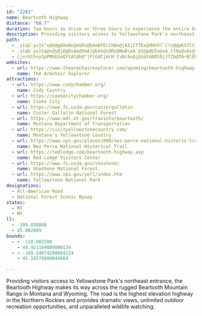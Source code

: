 ```yaml
---
id: "2281"
name: Beartooth Highway
distance: "68.7"
duration: Two hours to drive or three hours to experience the entire byway
description: Providing visitors access to Yellowstone Park's northeast entrance, the Beartooth Highway makes its way across the rugged Beartooth Mountain Range in Montana and Wyoming.  The road is the highest elevation highway in the Northern Rockies and provides dramatic views, unlimited outdoor recreation opportunities, and unparalleled wildlife watching.
path:
  - _stqG`yo}S^u@b@gAXeBn@eGRs@bAeBfEcChBo@jAI|CTfEx@dHVV?`C?z@@pKSfCSjPgFvBeA^_@n@eA|D{Mn@iAtAwAhBs@xIy@`B_@f@S|B_Bp@w@`B{CfEuMt@{Ax@_A|DqAn@[dAqAb@gA^eBfB}JJi@FQL]N_@P[HMFI\YZQ|FwBv@o@X[PUNWXm@Re@Rm@Le@bAuEr@eCdAqCfB}C|FgHhDgGhBqBt@e@|D_Cf@]XQx@}@|OoSlMwMlIiJnEeH~AgCvCiF~@aBrCgEn@gAx@{ABEp@yApBqFhBmH`AmFTsBr@kLD_Ic@qMBg@LmARw@Rg@P]JQn@gAf@kAX{@F[Dg@HwDD]FWJc@Pg@Pc@|@uBtC{GVe@Tc@LUr@_AtB_ClAiAr@g@`Aw@h@o@LOn@y@pD{FfEcHfBwCZq@Vq@Nm@BMDY|AiO~@aGn@_ChCyFt@kAzBwC|AgBNOf@m@\k@Pi@p@mCh@mCLYd@}@P[~@eBd@_ANa@RgAHg@Fs@J{@T}Ch@cGTwBXuAfAcDzAwD~C}H|CuHN]zA{CrCuEdJgLj@y@Va@jBcEn@sBd@aBNg@T{@b@qB\cBD]F_@fAsId@cCxC{JbAiEz@sEPyAl@sHz@sLXmCx@qDnBcEN]JWHUFQJ_@RkA?yBo@yGJqB\yAdA{CLg@D]D_@?UE_C[kCSuBGaAC}@AiA?q@@q@HcAJcAVmB`@yAbEoLjBgGTcBbAaWZqLD_RaAa[RyEdBiOl@sAxB_D\mANmAIsA{Ecb@BoAXmCh@cCt@aBrAsB^mANsACwAQoAoAqDS{@EmADcAv@iBtAq@z@WrAmA`@eAVgA|@gGn@{CbBkFvFaSNmEOcFoA_GgBmFo@cGKyFTyF~CcRr@{EO_Eu@mC{GmHcAqC_@gCiBmb@c@yBy@yAeBsAcCk@}D{DcAQyABgEj@cCo@iAeAy@oAk@yA]yDHaFh@mCxF{Mn@mEPaFI_D}@kG}CiLWaEPgDhAaE~AwEfCmGx@uBtAeBrFmGjBmDr@mF`Ak\XaDPy@Vq@|D{GfBeFZmAlAeChB}A`NyJvAsAZg@h@qANq@^}EN}@Xs@l@aAdBsBXq@XqAH{AY_CYm@c@c@eAa@iB?u@f@a@j@[rAc@pESr@aA`BkH~EsAl@u@DiAScByAo@cA}AaAoCSy@LsAj@o@f@o@dAs@jBi@lCo@tBcAjBi@~AO`A?x@T~DElA_@`Au@z@mAZ_Bq@i@{AMmAAgFi@wBi@mAoAoEmB{KiDmKaK}Oi@kAWeB_BoUUuFYsCoBkGcAaE_@iDWkGa@gBcAsC_@uCYkI?mCVy@T_@pASt@@p@UTe@Ns@?_A[yAg@mAG}@@a@H]Xe@pBuALmAAe@WmAeEgOIyDT{F?_ASsB_AaE_AmCu@sAaIqHcAiBU}@m@oIM}@eAoDYgBKkDlAwOT}DLuDCoKWyLo@{OYcCk@cCU{BCsIOgDi@mHs@aHeCeRmBqIO{AAwAVoCVmAhYaoAlBmL|AiOrCyb@dByRrAcMt@mGvAcJbG}[XkBHgBOmCSkAeB{Gi@{CSsHU_CWmA_IiSa@gBoBiQBeCd@eBpGyF`@e@b@y@Ls@@o@KeBOe@]q@YU}@c@{Cy@cB_Ai@g@{@gBS}@UiC_@gHYyAki@{sA_AgEy@mG_E}MiAwCs@kAoA{AmCkBiBe@}D[o@q@]o@Ow@B_CZ_AvAaBvKuJn@kA`@eATmAJgBIsDDmA\wA@[Ko@IMUEe@JOPGr@HlAEx@]r@{AdBgBnDmAjAy@Zc@La@Fc@G[]W_@_@[YKa@Bg@Ra@TeBpAsBhAsB^}DKc@N[TSd@i@lB_BvA_@l@m@`Bo@bEi@`Au@f@aF^uBg@mAs@eA_AwLmOk@Y_A[}@C_Bj@uAlA[Da@[IWA_@Xy@hCeCn@a@x@YjIaCP}@Ae@_@a@c@?{B^qAK_@So@e@i@s@yAsCiAeAi@Ss@KwB?iD`@yDt@iAn@[b@a@fAu@fEYx@[d@SLi@?c@Ya@s@Iy@RmAzJgLdBgBdCmBdGcEx@ObB^`@QRq@ASMk@US[AwC^_Fr@iAXiDrByClCgAr@aBPmEQyARcAv@_BfCq@?QYI]Hs@~AuBlBsBnA_AlGyCHQXoAH}@DuCM}@oBaJaKkWcAoC]wAWaC?kBbAaLCsAe@uBYo@y@gAy@e@mGsBiAu@s@qAIg@Iq@BsBMmAQWUKg@TQ`@?^Ff@v@~B^lCHXx@pA@XEd@OX[PYISYG_@QmCQ_AgA{Be@sAUmBCcCJu@L_@x@q@Xg@C}@O[OK_@?]d@oBlHKrADl@Tr@B~@_@j@c@@Y[K_ArAoTLkANo@Zo@t@mAp@u@`AeBrAmDp@_Dv@uHnBuNbF}TNkADqAQiI?sBDsAh@aDr@cCh@cAfIaNXyA?WGoA[iAUe@sAcBo@c@g@EqA\mAlBo@j@y@Ru@Es@_@qDgF_A_AoAq@gAUoD?o@q@O[Ik@YeFyB{H]oCGeDTeFX{BhAsGDm@AYg@k@U?_@\oG~VKXi@^e@SISBgEMuAKo@y@}BYi@iBqBiCgAgEe@wGa@iA?iBZcEpBcARcCCwY_B{CV{@GsBy@cFaFeK{KqIeKiBs@yASaJSsAWoAm@cAgAyAkCyAqBaEoC{@y@_AaBy@oCi@oGo@gDmAeDsCcGeD_I
  - _stqG`yo}Sq@x@y@j@gDvAe@VmA|@kAt@c@Rs@NoB\eA`@{@p@UZs@xA_CfHo@vAs@fAeBnBqBbC{@pAkBhDyA`Dy@nASTONWPy@d@k@NKBUHeBd@sF~A{Cz@_AVcBj@sDzAgCjBgIvKqOhOsClEiCdFmA~C}EbKyCxG}ArEqAxFeAbIeBd]CxCb@`HBxAI`CUlBkCdJUzCDjBRfBbCfHXjAXnCDhDUvCcAxIIpBBlADr@TrB|AzFb@|BJlEEnHDrCJ`C^|D\tB|@`EdFhN|@vDj@hGVrPTxCXrBz@zDp@jBpBfEv@~BLl@Lt@D^X|BJx@`@xBdEdQdBfIjHdi@Ff@Fr@F`AB`A@hBC`AObDQvFGhCAvBBbFJ|FDx@VbIF~B?RB`BAfCEbBCj@E~@Eh@KhACVGj@K`AEl@EdAAr@C`B?`@F`CDx@PjCJjB@`B@n@C`AEhAKnAQpBCf@Ab@AZAb@@v@Bp@Dv@Fj@Hd@Nt@`@~AZjAbAfDn@`ChBbHj@`Ch@|BbAvEfAhFl@tDDPPx@X~@Rf@HLFLT\\`@dCtBxDvD~@`AxBhCrAhBjAhBVd@r@rAbArBDHl@lAp@zArAvDj@`BlAtDl@zBb@bCT~A\xBb@lDl@hHNlCHvAHzA\rEh@tDNlAj@lCZjA\lAZdA`@dAf@hAnCxFjCrFz@hCl@fBdA|DH\d@fB\pBJfAL|AN`BJjAPzCHtC@hCIjF
  - cjxrGthxySpPMbEGnQYtAl@h@^|FlGdCjArH`CvBrAn@j@z@tAbBlDjJfZb@fA~BlEhCnC|BpB|b@|[bQbOpEjEjJ|J|FlFtL`Jdf@l]vCbBdc@hT|P|HrIvE|AfA|BzBtBvAr@XzHlBtAbAx@x@bCxCdDjEfCpCvFzEj[zSbClBfCjC|W`_@hApAhB`Bn@b@rDrA|ARnBDzE_@tA?vDz@ja@hVfVbOnC~BlCxCvDfGrB~EjDlGpBnC|FrGbC`ChBrAj]vUrBjBxAlBlDxEpDlGhDlHhE`LzBzGrGzVb@zB`@xDI`FUfC]lB{BrI]tEAxBdBdbA?rFUdEg@fEaAlF}@rGUrDItFH`F~Dby@N|AVlAtAhFdA|Bl@z@lEfEfCxDfJtOfFtGtCxChAjAhF`E|AdB\r@xBrHr@nBhCrEr@x@~CjClSlOvGhFnB~BtFzIzAtC`EjJbAtArDpDp@z@l@dAn@pArAtEjAlBf@d@~A`AfB^|DN|@N`Bn@|@z@hBzCrB~EpItPvGrL|HpLhCfGdD`Kp@~Ar@zAvGjLdA~ApHzI|Ax@vIzCn@d@b@dAP~@^vEx@nBv@z@p@d@lAJpFm@p@Cl@Lb@RbChBhG`EjGlAfN~EvBj@lFrBvDlBdL|E`@\rMhLdBpBVn@l@v@ZAd@e@De@Uy@Y]sAs@_A{@y@eAw@qB[a@u@m@aAQUM_@y@Oy@OaHUy@_@Qe@EgAf@YBy@C_@Ma@a@a@g@o@o@{@u@o@i@s@u@{AkAw@e@gAWaE{BmJsEsDaAi@We@_@cAoAk@kAOmAC_BIm@Ii@UYmDgBWMk@Se@Q[GcA@SGY}@Nm@VM`@C|A~AfGbB~@h@Td@Lp@@`ALf@d@dA`EnBh@P`@?t@Ed@AVFf@`@h@^z@`@jA^`BXjLLlBj@hCfAt@Dp@UdCqBdDyAtEa@jDu@\JHR?jAKrByAjH?nAZfAvAjA~EpCh@r@hFrD`D~CxG|IjDrG`ArCV`@d@HZWN[Bq@ESMQ]QmAaAo@s@u@_BmBeFs@{Aw@eC{AuAo@_A_AgB]iAi@y@cGaFcB{Ao@y@E]DeAtAoDXaEr@mCHkBs@mFDgBEiA_@mAU[YQc@Ae@LsBxAwBnAmAb@mAF}AE_@M_CfAaCJwAVoA`@iAM_A}@c@m@u@s@i@Ye@MaDXq@Kw@[iAw@Se@[{A]w@SSgBg@OYc@cB_@s@sB{AmAsAi@cBCg@@aAN_AHeACk@Km@sCaFi@qBcA_AyB?cBa@i@_@cCSUQMe@L{@bDeBbCW^Mh@a@nB_A|BkBn@sARwATs@x@{@j@]r@gAl@eBd@Uh@?hAl@hA^rAF|@E`@SXo@Dc@BgCF_@`@SR?^XJZ?v@oAlD}@fAiA\_ADuBc@gAAOJyBfD_@t@Ij@IrBIf@[bAcBlDEXBl@hBrDt@dAnB`BbBd@`D`@f@p@Hb@EhAg@dBKr@?d@Hd@^p@TRvDvAd@XZL`APxFdBh@FtAWzCeBl@QdASbB?fASVQb@i@hAyChBmIx@wBt@mArAeAlBs@fMyCfBOnBZ`A?z@Kj@YfAiA\}@`@sBJaCN}AViAh@yAn@s@dLeGbEkBrAYx@BbGnAx@JrAEnBg@dBeAvCmCfAg@t@UbBAnBXvBxAfHzJjCxHjChIrBjExA`BnDvC|An@|F~An@^zArAz@pAvBtE
websites:
  - url: https://www.thearmchairexplorer.com/wyoming/beartooth-highway.php
    name: The Armchair Explorer
attractions:
  - url: https://www.codychamber.org/
    name: Cody Country
  - url: https://cookecitychamber.org/
    name: Cooke City
  - url: https://www.fs.usda.gov/custergallatin
    name: Custer Gallatin National Forest
  - url: https://www.mdt.mt.gov/travinfo/beartooth/
    name: Montana Department of Transportation
  - url: https://visityellowstonecountry.com/
    name: Montana's Yellowstone Country
  - url: https://www.nps.gov/places/000/nez-perce-national-historic-trail.htm
    name: Nez Perce National Historical Trail
  - url: https://redlodge.com/beartooth-highway.asp
    name: Red Lodge Visitors Center
  - url: https://www.fs.usda.gov/shoshone/
    name: Shoshone National Forest
  - url: https://www.nps.gov/yell/index.htm
    name: Yellowstone National Park
designations:
  - All-American Road
  - National Forest Scenic Byway
states:
  - MT
  - WY
ll:
  - -109.858888
  - 45.002889
bounds:
  - - -110.001509
    - 44.921169000000134
  - - -109.24674200004324
    - 45.18578000044664

---
```


Providing visitors access to Yellowstone Park's northeast entrance, the Beartooth Highway makes its way across the rugged Beartooth Mountain Range in Montana and Wyoming.  The road is the highest elevation highway in the Northern Rockies and provides dramatic views, unlimited outdoor recreation opportunities, and unparalleled wildlife watching.
